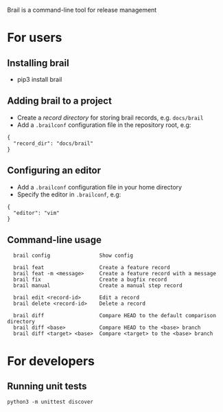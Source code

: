 Brail is a command-line tool for release management

# For users
## Installing brail
- pip3 install brail

## Adding brail to a project
- Create a *record directory* for storing brail records, e.g. `docs/brail`
- Add a `.brailconf` configuration file in the repository root, e.g:
```
{
  "record_dir": "docs/brail"
}
```

## Configuring an editor
- Add a `.brailconf` configuration file in your home directory
- Specify the editor in `.brailconf`, e.g:
```
{
  "editor": "vim"
}
```

## Command-line usage
```
  brail config                Show config

  brail feat                  Create a feature record
  brail feat -m <message>     Create a feature record with a message
  brail fix                   Create a bugfix record
  brail manual                Create a manual step record

  brail edit <record-id>      Edit a record
  brail delete <record-id>    Delete a record
  
  brail diff                  Compare HEAD to the default comparison directory
  brail diff <base>           Compare HEAD to the <base> branch
  brail diff <target> <base>  Compare <target> to the <base> branch
```

# For developers
## Running unit tests
```
python3 -m unittest discover
```